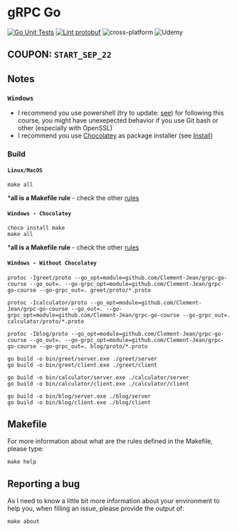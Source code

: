 # gRPC Go

[![Go Unit Tests](https://github.com/Clement-Jean/grpc-go-course/actions/workflows/tests.yml/badge.svg)](https://github.com/Clement-Jean/grpc-go-course/actions/workflows/tests.yml) [![Lint protobuf](https://github.com/Clement-Jean/grpc-go-course/actions/workflows/lint.yml/badge.svg)](https://github.com/Clement-Jean/grpc-go-course/actions/workflows/lint.yml) ![cross-platform](https://img.shields.io/badge/Platform-windows%20%7C%20macos%20%7C%20linux-brightgreen) ![Udemy](.github/badges/udemy.svg)

## COUPON: `START_SEP_22`

## Notes

### `Windows`

- I recommend you use powershell (try to update: [see](https://github.com/PowerShell/PowerShell/releases)) for following this course, you might have unexepected behavior if you use Git bash or other (especially with OpenSSL)
- I recommend you use [Chocolatey](https://chocolatey.org/) as package installer (see [Install](https://chocolatey.org/install))


### Build

#### `Linux/MacOS`

```shell
make all
```
***all is a Makefile rule** - check the other [rules](#makefile)

#### `Windows - Chocolatey`
```shell
choco install make
make all
```
***all is a Makefile rule** - check the other [rules](#makefile)

#### `Windows - Without Chocolatey`

```shell
protoc -Igreet/proto --go_opt=module=github.com/Clement-Jean/grpc-go-course --go_out=. --go-grpc_opt=module=github.com/Clement-Jean/grpc-go-course --go-grpc_out=. greet/proto/*.proto

protoc -Icalculator/proto --go_opt=module=github.com/Clement-Jean/grpc-go-course --go_out=. --go-grpc_opt=module=github.com/Clement-Jean/grpc-go-course --go-grpc_out=. calculator/proto/*.proto

protoc -Iblog/proto --go_opt=module=github.com/Clement-Jean/grpc-go-course --go_out=. --go-grpc_opt=module=github.com/Clement-Jean/grpc-go-course --go-grpc_out=. blog/proto/*.proto

go build -o bin/greet/server.exe ./greet/server
go build -o bin/greet/client.exe ./greet/client

go build -o bin/calculator/server.exe ./calculator/server
go build -o bin/calculator/client.exe ./calculator/client

go build -o bin/blog/server.exe ./blog/server
go build -o bin/blog/client.exe ./blog/client
```

<a name="makefile"></a>
## Makefile

For more information about what are the rules defined in the Makefile, please type:

```shell
make help
```

## Reporting a bug

As I need to know a little bit more information about your environment to help you, when filling an issue, please provide the output of:

```shell
make about
```
